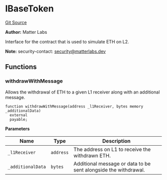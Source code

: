 # IBaseToken
[Git Source](https://github.com/matter-labs/zksync-contracts/blob/c6e73735b89a4b474234f6471e326125c9069f15/contracts/l2-contracts/L2ContractHelper.sol)

**Author:**
Matter Labs

Interface for the contract that is used to simulate ETH on L2.

**Note:**
security-contact: security@matterlabs.dev


## Functions
### withdrawWithMessage

Allows the withdrawal of ETH to a given L1 receiver along with an additional message.


```solidity
function withdrawWithMessage(address _l1Receiver, bytes memory _additionalData)
  external
  payable;
```
**Parameters**

|Name|Type|Description|
|----|----|-----------|
|`_l1Receiver`|`address`|The address on L1 to receive the withdrawn ETH.|
|`_additionalData`|`bytes`|Additional message or data to be sent alongside the withdrawal.|


